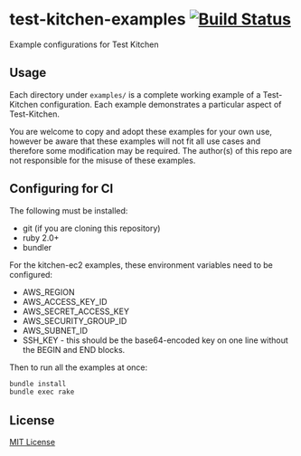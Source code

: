 # test-kitchen-examples [![Build Status](https://secure.travis-ci.org/zl4bv/test-kitchen-examples.svg?branch=master)](http://travis-ci.org/zl4bv/test-kitchen-examples)
Example configurations for Test Kitchen

## Usage

Each directory under `examples/` is a complete working example of a Test-Kitchen
configuration. Each example demonstrates a particular aspect of Test-Kitchen.

You are welcome to copy and adopt these examples for your own use, however be
aware that these examples will not fit all use cases and therefore some
modification may be required. The author(s) of this repo are not responsible
for the misuse of these examples.

## Configuring for CI

The following must be installed:
* git (if you are cloning this repository)
* ruby 2.0+
* bundler

For the kitchen-ec2 examples, these environment variables need to be configured:
* AWS\_REGION
* AWS\_ACCESS\_KEY\_ID
* AWS\_SECRET\_ACCESS\_KEY
* AWS\_SECURITY\_GROUP\_ID
* AWS\_SUBNET\_ID
* SSH\_KEY - this should be the base64-encoded key on one line without the
  BEGIN and END blocks.

Then to run all the examples at once:

```bash
bundle install
bundle exec rake
```

## License

[MIT License](/LICENSE)

